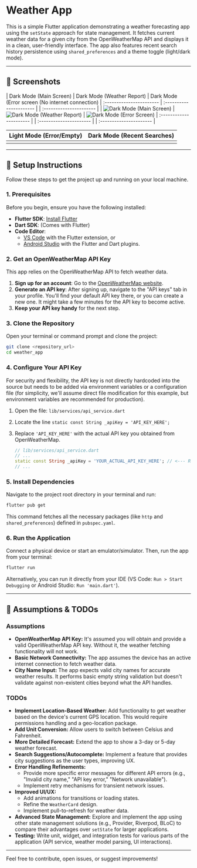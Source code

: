 # Weather App

This is a simple Flutter application demonstrating a weather forecasting app using the `setState` approach for state management. It fetches current weather data for a given city from the OpenWeatherMap API and displays it in a clean, user-friendly interface. The app also features recent search history persistence using `shared_preferences` and a theme toggle (light/dark mode).

-----

## 📸 Screenshots


| Dark Mode (Main Screen) | Dark Mode (Weather Report) | Dark Mode (Error screen (No internet connection)
| :----------------------- | :---------------------- | | :---------------------- |
| ![Dark Mode (Main Screen)](screenshots/weather_app2.jpg) | ![Dark Mode (Weather Report)](screenshots/weather_app3.jpg) | ![Dark Mode (Error Screen)](screenshots/weather_app.jpg)
| :---------------------- | | :---------------------- | | :---------------------- |

| Light Mode (Error/Empty) | Dark Mode (Recent Searches) |
| :----------------------- | :-------------------------- |
|  |  |

-----

## 🚀 Setup Instructions

Follow these steps to get the project up and running on your local machine.

### 1\. Prerequisites

Before you begin, ensure you have the following installed:

  * **Flutter SDK**: [Install Flutter](https://flutter.dev/docs/get-started/install)
  * **Dart SDK**: (Comes with Flutter)
  * **Code Editor**:
      * [VS Code](https://code.visualstudio.com/) with the Flutter extension, or
      * [Android Studio](https://developer.android.com/studio) with the Flutter and Dart plugins.

### 2\. Get an OpenWeatherMap API Key

This app relies on the OpenWeatherMap API to fetch weather data.

1.  **Sign up for an account**: Go to the [OpenWeatherMap website](https://openweathermap.org/api).
2.  **Generate an API key**: After signing up, navigate to the "API keys" tab in your profile. You'll find your default API key there, or you can create a new one. It might take a few minutes for the API key to become active.
3.  **Keep your API key handy** for the next step.

### 3\. Clone the Repository

Open your terminal or command prompt and clone the project:

```bash
git clone <repository_url>
cd weather_app
```

### 4\. Configure Your API Key

For security and flexibility, the API key is not directly hardcoded into the source but needs to be added via environment variables or a configuration file (for simplicity, we'll assume direct file modification for this example, but environment variables are recommended for production).

1.  Open the file: `lib/services/api_service.dart`

2.  Locate the line `static const String _apiKey = 'API_KEY_HERE';`

3.  Replace `'API_KEY_HERE'` with the actual API key you obtained from OpenWeatherMap.

    ```dart
    // lib/services/api_service.dart
    // ...
    static const String _apiKey = 'YOUR_ACTUAL_API_KEY_HERE'; // <--- Replace this!
    // ...
    ```

### 5\. Install Dependencies

Navigate to the project root directory in your terminal and run:

```bash
flutter pub get
```

This command fetches all the necessary packages (like `http` and `shared_preferences`) defined in `pubspec.yaml`.

### 6\. Run the Application

Connect a physical device or start an emulator/simulator. Then, run the app from your terminal:

```bash
flutter run
```

Alternatively, you can run it directly from your IDE (VS Code: `Run > Start Debugging` or Android Studio: `Run 'main.dart'`).

-----

## 🎯 Assumptions & TODOs

### Assumptions

  * **OpenWeatherMap API Key:** It's assumed you will obtain and provide a valid OpenWeatherMap API key. Without it, the weather fetching functionality will not work.
  * **Basic Network Connectivity:** The app assumes the device has an active internet connection to fetch weather data.
  * **City Name Input:** The app expects valid city names for accurate weather results. It performs basic empty string validation but doesn't validate against non-existent cities beyond what the API handles.

### TODOs

  * **Implement Location-Based Weather:** Add functionality to get weather based on the device's current GPS location. This would require permissions handling and a geo-location package.
  * **Add Unit Conversion:** Allow users to switch between Celsius and Fahrenheit.
  * **More Detailed Forecast:** Extend the app to show a 3-day or 5-day weather forecast.
  * **Search Suggestions/Autocomplete:** Implement a feature that provides city suggestions as the user types, improving UX.
  * **Error Handling Refinements:**
      * Provide more specific error messages for different API errors (e.g., "Invalid city name," "API key error," "Network unavailable").
      * Implement retry mechanisms for transient network issues.
  * **Improved UI/UX:**
      * Add animations for transitions or loading states.
      * Refine the `WeatherCard` design.
      * Implement pull-to-refresh for weather data.
  * **Advanced State Management:** Explore and implement the app using other state management solutions (e.g., Provider, Riverpod, BLoC) to compare their advantages over `setState` for larger applications.
  * **Testing:** Write unit, widget, and integration tests for various parts of the application (API service, weather model parsing, UI interactions).

-----

Feel free to contribute, open issues, or suggest improvements\!
